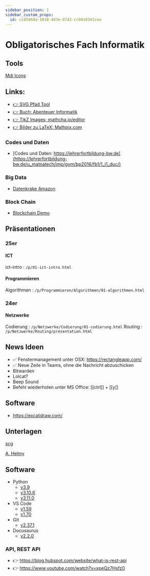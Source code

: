 ```yaml
---
sidebar_position: 1
sidebar_custom_props:
  id: cc85d68a-1018-4d3e-8742-cc04a9341cea
---
```


# Obligatorisches Fach Informatik

## Tools

[Mdi Icons](/mdi)

## Links:

- [👉 SVG Pfad Tool](https://yqnn.github.io/svg-path-editor/)
- [👉 Buch: Abenteuer Informatik](https://www.abenteuer-informatik.de/dasbuch.html)
- [👉 TikZ Images; mathcha.io/editor](https://www.mathcha.io/editor)
- [👉 Bilder zu LaTeX: Mathpix.com](https://snip.mathpix.com/)

### Codes und Daten
- [Codes und Daten: https://lehrerfortbildung-bw.de](https://lehrerfortbildung-bw.de/u_matnatech/imp/gym/bp2016/fb1/1_i1_duc/)
### Big Data
- [Datenkrake Amazon](https://www.srf.ch/news/wirtschaft/datenauskunft-post-von-amazon-164-zip-files)
### Block Chain
- [Blockchain Demo](https://andersbrownworth.com/blockchain/blockchain)

## Präsentationen

### 25er
#### ICT

ict-intro
: `/p/01-ict-intro.html`

#### Programmieren

Algorithmen
: `/p/Programmieren/Algorithmen/01-algorithmen.html`

### 24er
#### Netzwerke

Codierung
: `/p/Netzwerke/Codierung/01-codierung.html`
Routing
: `/p/Netzwerke/Routing/presentation.html`

## News Ideen

- ✅ Fenstermanagement unter OSX: https://rectangleapp.com/
- ✅ Neue Zeile in Teams, ohne die Nachricht abzuschicken
- Bitwarden
- Lolcat?
- Beep Sound
- Befehl wiederholen unter MS Office: [[ctrl]] + [[y]]

## Software

- https://excalidraw.com/

## Unterlagen

[scg](https://erzbe-my.sharepoint.com/personal/andres_scheidegger_gbsl_ch/_layouts/15/onedrive.aspx?id=%2Fpersonal%2Fandres%5Fscheidegger%5Fgbsl%5Fch%2FDocuments%2FIN)

[A. Helmy](https://sites.google.com/view/praktikuminformatik/agenda-4-gym-ef)

## Software

- Python
  - [v3.9](/software-installation/python/v3.9)
  - [v3.10.6](/software-installation/python/v3.10.6)
  - [v3.11.0](/software-installation/python/v3.11.0)
- VS Code
  - [v1.59](/software-installation/vs-code/v1.59)
  - [v1.70](/software-installation/vs-code/v1.70)
- Git
  - [v2.37.1](/software-installation/git/v2.37.1)
- Docusaurus
  - [v2.2.0](/docusaurus/v2.2.0)


### API, REST API
- 👉 https://blog.hubspot.com/website/what-is-rest-api
- 👉 https://www.youtube.com/watch?v=xpeQz7Hsfz0